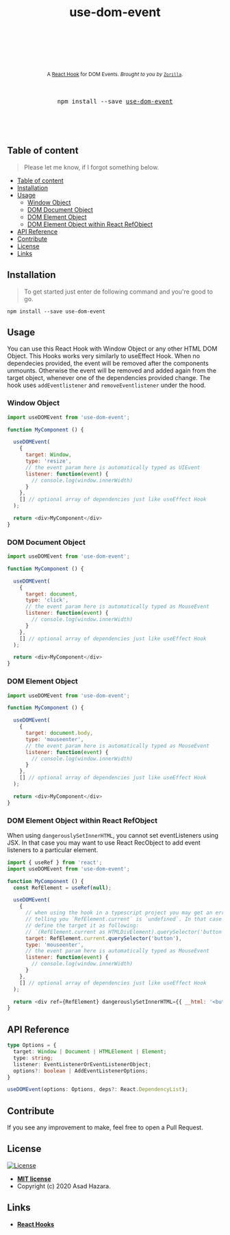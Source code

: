 <div align="center">
  <h1>
    <br/>
    <br/>
    use-dom-event
    <br />
    <br />
    <br />
    <br />
  </h1>
  <sup>
    A <a href="https://reactjs.org/docs/hooks-intro.html">React Hook</a> for DOM Events.</em>
    <em>Brought to you by </em> <a href="https://www.zorillamedia.com"><code>Zorilla</code></a>.
  </sup>
  <br />
  <br />
  <br />
  <pre>npm install --save <a href="https://www.npmjs.com/package/use-dom-event">use-dom-event</a></pre>
  <br />
  <br />
  <br />
</div>

## Table of content

> Please let me know, if I forgot something below.

- [Table of content](#table-of-content)
- [Installation](#installation)
- [Usage](#usage)
  - [Window Object](#window-object)
  - [DOM Document Object](#dom-document-object)
  - [DOM Element Object](#dom-element-object)
  - [DOM Element Object within React RefObject](#dom-element-object-within-react-refobject)
- [API Reference](#api-reference)
- [Contribute](#contribute)
- [License](#license)
- [Links](#links)

## Installation

> To get started just enter de following command and you're good to go.

    npm install --save use-dom-event

## Usage

You can use this React Hook with Window Object or any other HTML DOM Object. This Hooks works very similarly to useEffect Hook. When no dependecies provided, the event will be removed after the components unmounts. Otherwise the event will be removed and added again from the target object, whenever one of the dependencies provided change. The hook uses `addEventlistener` and `removeEventlistener` under the hood.

### Window Object

```javascript
import useDOMEvent from 'use-dom-event';

function MyComponent () {

  useDOMEvent(
    {
      target: Window,
      type: 'resize',
      // the event param here is automatically typed as UIEvent
      listener: function(event) {
        // console.log(window.innerWidth)
      }
    },
    [] // optional array of dependencies just like useEffect Hook
  );

  return <div>MyComponent</div>
}
```

### DOM Document Object

```javascript
import useDOMEvent from 'use-dom-event';

function MyComponent () {

  useDOMEvent(
    {
      target: document,
      type: 'click',
      // the event param here is automatically typed as MouseEvent
      listener: function(event) {
        // console.log(window.innerWidth)
      }
    },
    [] // optional array of dependencies just like useEffect Hook
  );

  return <div>MyComponent</div>
}
```
### DOM Element Object

```javascript
import useDOMEvent from 'use-dom-event';

function MyComponent () {

  useDOMEvent(
    {
      target: document.body,
      type: 'mouseenter',
      // the event param here is automatically typed as MouseEvent
      listener: function(event) {
        // console.log(window.innerWidth)
      }
    },
    [] // optional array of dependencies just like useEffect Hook
  );

  return <div>MyComponent</div>
}
```

### DOM Element Object within React RefObject

When using `dangerouslySetInnerHTML`, you cannot set eventListeners using JSX. In that case you may want to use React RecObject to add event listeners to a particular element.

```javascript
import { useRef } from 'react';
import useDOMEvent from 'use-dom-event';

function MyComponent () {
  const RefElement = useRef(null);

  useDOMEvent(
    {
      // when using the hook in a typescript project you may get an error
      // telling you `RefElement.current` is `undefined`. In that case just
      // define the target it as following:
      // `(RefElement.current as HTMLDivElement).querySelector('button')`
      target: RefElement.current.querySelector('button'),
      type: 'mouseenter',
      // the event param here is automatically typed as MouseEvent
      listener: function(event) {
        // console.log(window.innerWidth)
      }
    },
    [] // optional array of dependencies just like useEffect Hook
  );

  return <div ref={RefElement} dangerouslySetInnerHTML={{ __html: '<button>Inner Button</button>' }} />
}
```

## API Reference

```typescript
type Options = {
  target: Window | Document | HTMLElement | Element;
  type: string;
  listener: EventListenerOrEventListenerObject;
  options?: boolean | AddEventListenerOptions;
}

useDOMEvent(options: Options, deps?: React.DependencyList);
```

## Contribute

If you see any improvement to make, feel free to open a Pull Request.

## License

[![License](http://img.shields.io/:license-mit-blue.svg?style=flat-square)](http://badges.mit-license.org)

- **[MIT license](http://opensource.org/licenses/mit-license.php)**
- Copyright (c) 2020 Asad Hazara.

## Links
- **[React Hooks](https://reactjs.org/docs/hooks-intro.html)**